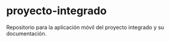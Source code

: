 # proyecto-integrado
Repositorio para la aplicación móvil del proyecto integrado y su documentación.
